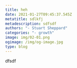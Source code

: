 ```yaml
---
title: heh
date: 2021-01-27T09:45:37.545Z
metatitle: sdlkfj
metadescription: sdfsdf
authors: "- Stuart Sheppard"
categories: "- growth"
image: img/02-01.png
ogimage: /img/og-image.jpg
type: blog
---
```

dfsdf